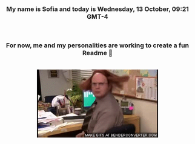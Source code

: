 


<div align="center">
<h3 >My name is Sofia and today is Wednesday, 13 October, 09:21 GMT-4</h3><br>
<h3 >For now, me and my personalities are working to create a fun Readme 👋
</h3><br>
<img src='img/dwight.gif' alt='working...'/>
</div>
